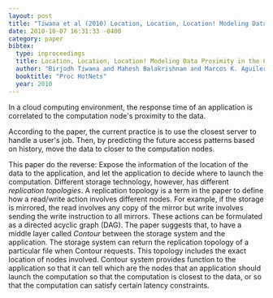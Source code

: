 ```yaml
---
layout: post
title: "Tiwana et al (2010) Location, Location, Location! Modeling Data Proximity in the Cloud (HotNets)"
date: 2010-10-07 16:31:33 -0400
category: paper
bibtex:
  type: inproceedings
  title: Location, Location, Location! Modeling Data Proximity in the Cloud
  author: "Birjodh Tiwana and Mahesh Balakrishnan and Marcos K. Aguilera and Hitesh Ballani and Z. Morley Mao"
  booktitle: "Proc HotNets"
  year: 2010
---
```

In a cloud computing environment, the response time of an application is
correlated to the computation node's proximity to the data.

According to the paper, the current practice is to use the closest server to
handle a user's job. Then, by predicting the future access patterns based on
history, move the data to closer to the computation nodes.

This paper do the reverse: Expose the information of the location of the data
to the application, and let the application to decide where to launch the
computation. Different storage technology, however, has different
*replication topologies*. A replication topology is a term in the paper to define how a
read/write action involves different nodes. For example, if the storage is
mirrored, the read involves any copy of the mirror but write involves sending
the write instruction to all mirrors. These actions can be formulated as a
directed acyclic graph (DAG). The paper suggests that, to have a middle layer
called *Contour* between the storage system and the application. The storage
system can return the replication topology of a particular file when Contour
requests. This topology includes the exact location of nodes involved. Contour
system provides function to the application so that it can tell which are the
nodes that an application should launch the computation so that the computation
is closest to the data, or so that the computation can satisfy certain latency
constraints.
